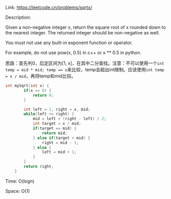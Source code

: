 Link: https://leetcode.cn/problems/sqrtx/

Description:

Given a non-negative integer x, return the square root of x rounded down to the nearest integer. The returned integer should be non-negative as well.

You must not use any built-in exponent function or operator.

For example, do not use pow(x, 0.5) in c++ or x ** 0.5 in python.

思路：首先判0，后定区间为[1, x]，在其中二分查找。注意：不可以使用一个`int temp = mid * mid; temp == x`来比较，temp会超出int限制。应该使用`int temp = x / mid`，再将temp和mid比较。

```c++
int mySqrt(int x) {
        if(x == 0) {
            return 0;
        }

        int left = 1, right = x, mid;
        while(left <= right) {
            mid = left + (right - left) / 2;
            int target = x / mid;
            if(target == mid) {
                return mid;
            } else if(target < mid) {
                right = mid - 1;
            } else {
                left = mid + 1;
            }
        }
        return right;
    }
```

Time: O(logn)

Space: O(1)
